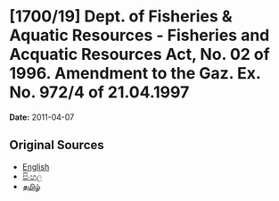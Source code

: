 # [1700/19] Dept. of Fisheries & Aquatic Resources - Fisheries and Acquatic Resources Act, No. 02 of 1996. Amendment to the Gaz. Ex. No. 972/4 of 21.04.1997

**Date:** 2011-04-07

## Original Sources

- [English](https://documents.gov.lk/view/extra-gazettes/2011/4/1700-19_E.pdf)
- [සිංහල](https://documents.gov.lk/view/extra-gazettes/2011/4/1700-19_S.pdf)
- [தமிழ்](https://documents.gov.lk/view/extra-gazettes/2011/4/1700-19_T.pdf)
